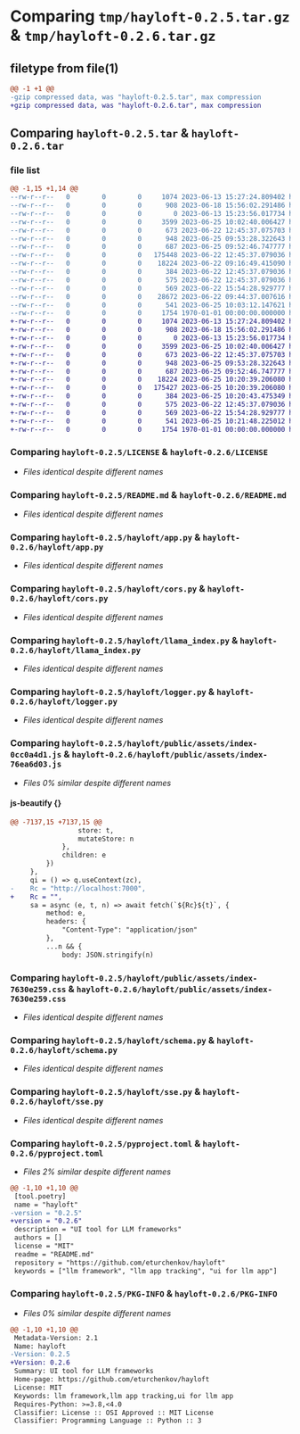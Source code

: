 # Comparing `tmp/hayloft-0.2.5.tar.gz` & `tmp/hayloft-0.2.6.tar.gz`

## filetype from file(1)

```diff
@@ -1 +1 @@
-gzip compressed data, was "hayloft-0.2.5.tar", max compression
+gzip compressed data, was "hayloft-0.2.6.tar", max compression
```

## Comparing `hayloft-0.2.5.tar` & `hayloft-0.2.6.tar`

### file list

```diff
@@ -1,15 +1,14 @@
--rw-r--r--   0        0        0     1074 2023-06-13 15:27:24.809402 hayloft-0.2.5/LICENSE
--rw-r--r--   0        0        0      908 2023-06-18 15:56:02.291486 hayloft-0.2.5/README.md
--rw-r--r--   0        0        0        0 2023-06-13 15:23:56.017734 hayloft-0.2.5/hayloft/__init__.py
--rw-r--r--   0        0        0     3599 2023-06-25 10:02:40.006427 hayloft-0.2.5/hayloft/app.py
--rw-r--r--   0        0        0      673 2023-06-22 12:45:37.075703 hayloft-0.2.5/hayloft/cors.py
--rw-r--r--   0        0        0      948 2023-06-25 09:53:28.322643 hayloft-0.2.5/hayloft/llama_index.py
--rw-r--r--   0        0        0      687 2023-06-25 09:52:46.747777 hayloft-0.2.5/hayloft/logger.py
--rw-r--r--   0        0        0   175448 2023-06-22 12:45:37.079036 hayloft-0.2.5/hayloft/public/assets/index-0cc0a4d1.js
--rw-r--r--   0        0        0    18224 2023-06-22 09:16:49.415090 hayloft-0.2.5/hayloft/public/assets/index-7630e259.css
--rw-r--r--   0        0        0      384 2023-06-22 12:45:37.079036 hayloft-0.2.5/hayloft/public/index.html
--rw-r--r--   0        0        0      575 2023-06-22 12:45:37.079036 hayloft-0.2.5/hayloft/schema.py
--rw-r--r--   0        0        0      569 2023-06-22 15:54:28.929777 hayloft-0.2.5/hayloft/sse.py
--rw-r--r--   0        0        0    28672 2023-06-22 09:44:37.007616 hayloft-0.2.5/hayloft/store.db
--rw-r--r--   0        0        0      541 2023-06-25 10:03:12.147621 hayloft-0.2.5/pyproject.toml
--rw-r--r--   0        0        0     1754 1970-01-01 00:00:00.000000 hayloft-0.2.5/PKG-INFO
+-rw-r--r--   0        0        0     1074 2023-06-13 15:27:24.809402 hayloft-0.2.6/LICENSE
+-rw-r--r--   0        0        0      908 2023-06-18 15:56:02.291486 hayloft-0.2.6/README.md
+-rw-r--r--   0        0        0        0 2023-06-13 15:23:56.017734 hayloft-0.2.6/hayloft/__init__.py
+-rw-r--r--   0        0        0     3599 2023-06-25 10:02:40.006427 hayloft-0.2.6/hayloft/app.py
+-rw-r--r--   0        0        0      673 2023-06-22 12:45:37.075703 hayloft-0.2.6/hayloft/cors.py
+-rw-r--r--   0        0        0      948 2023-06-25 09:53:28.322643 hayloft-0.2.6/hayloft/llama_index.py
+-rw-r--r--   0        0        0      687 2023-06-25 09:52:46.747777 hayloft-0.2.6/hayloft/logger.py
+-rw-r--r--   0        0        0    18224 2023-06-25 10:20:39.206080 hayloft-0.2.6/hayloft/public/assets/index-7630e259.css
+-rw-r--r--   0        0        0   175427 2023-06-25 10:20:39.206080 hayloft-0.2.6/hayloft/public/assets/index-76ea6d03.js
+-rw-r--r--   0        0        0      384 2023-06-25 10:20:43.475349 hayloft-0.2.6/hayloft/public/index.html
+-rw-r--r--   0        0        0      575 2023-06-22 12:45:37.079036 hayloft-0.2.6/hayloft/schema.py
+-rw-r--r--   0        0        0      569 2023-06-22 15:54:28.929777 hayloft-0.2.6/hayloft/sse.py
+-rw-r--r--   0        0        0      541 2023-06-25 10:21:48.225012 hayloft-0.2.6/pyproject.toml
+-rw-r--r--   0        0        0     1754 1970-01-01 00:00:00.000000 hayloft-0.2.6/PKG-INFO
```

### Comparing `hayloft-0.2.5/LICENSE` & `hayloft-0.2.6/LICENSE`

 * *Files identical despite different names*

### Comparing `hayloft-0.2.5/README.md` & `hayloft-0.2.6/README.md`

 * *Files identical despite different names*

### Comparing `hayloft-0.2.5/hayloft/app.py` & `hayloft-0.2.6/hayloft/app.py`

 * *Files identical despite different names*

### Comparing `hayloft-0.2.5/hayloft/cors.py` & `hayloft-0.2.6/hayloft/cors.py`

 * *Files identical despite different names*

### Comparing `hayloft-0.2.5/hayloft/llama_index.py` & `hayloft-0.2.6/hayloft/llama_index.py`

 * *Files identical despite different names*

### Comparing `hayloft-0.2.5/hayloft/logger.py` & `hayloft-0.2.6/hayloft/logger.py`

 * *Files identical despite different names*

### Comparing `hayloft-0.2.5/hayloft/public/assets/index-0cc0a4d1.js` & `hayloft-0.2.6/hayloft/public/assets/index-76ea6d03.js`

 * *Files 0% similar despite different names*

#### js-beautify {}

```diff
@@ -7137,15 +7137,15 @@
                 store: t,
                 mutateStore: n
             },
             children: e
         })
     },
     qi = () => q.useContext(zc),
-    Rc = "http://localhost:7000",
+    Rc = "",
     sa = async (e, t, n) => await fetch(`${Rc}${t}`, {
         method: e,
         headers: {
             "Content-Type": "application/json"
         },
         ...n && {
             body: JSON.stringify(n)
```

### Comparing `hayloft-0.2.5/hayloft/public/assets/index-7630e259.css` & `hayloft-0.2.6/hayloft/public/assets/index-7630e259.css`

 * *Files identical despite different names*

### Comparing `hayloft-0.2.5/hayloft/schema.py` & `hayloft-0.2.6/hayloft/schema.py`

 * *Files identical despite different names*

### Comparing `hayloft-0.2.5/hayloft/sse.py` & `hayloft-0.2.6/hayloft/sse.py`

 * *Files identical despite different names*

### Comparing `hayloft-0.2.5/pyproject.toml` & `hayloft-0.2.6/pyproject.toml`

 * *Files 2% similar despite different names*

```diff
@@ -1,10 +1,10 @@
 [tool.poetry]
 name = "hayloft"
-version = "0.2.5"
+version = "0.2.6"
 description = "UI tool for LLM frameworks"
 authors = []
 license = "MIT"
 readme = "README.md"
 repository = "https://github.com/eturchenkov/hayloft"
 keywords = ["llm framework", "llm app tracking", "ui for llm app"]
```

### Comparing `hayloft-0.2.5/PKG-INFO` & `hayloft-0.2.6/PKG-INFO`

 * *Files 0% similar despite different names*

```diff
@@ -1,10 +1,10 @@
 Metadata-Version: 2.1
 Name: hayloft
-Version: 0.2.5
+Version: 0.2.6
 Summary: UI tool for LLM frameworks
 Home-page: https://github.com/eturchenkov/hayloft
 License: MIT
 Keywords: llm framework,llm app tracking,ui for llm app
 Requires-Python: >=3.8,<4.0
 Classifier: License :: OSI Approved :: MIT License
 Classifier: Programming Language :: Python :: 3
```

